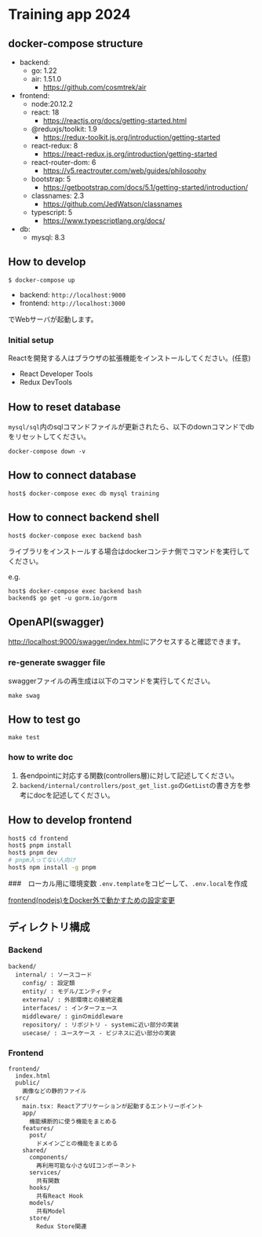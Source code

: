 # Training app 2024
## docker-compose structure

- backend:
  - go: 1.22
  - air: 1.51.0
    - https://github.com/cosmtrek/air
- frontend:
  - node:20.12.2
  - react: 18
    - https://reactjs.org/docs/getting-started.html
  - @reduxjs/toolkit: 1.9
    - https://redux-toolkit.js.org/introduction/getting-started
  - react-redux: 8
    - https://react-redux.js.org/introduction/getting-started
  - react-router-dom: 6
    - https://v5.reactrouter.com/web/guides/philosophy
  - bootstrap: 5
    - https://getbootstrap.com/docs/5.1/getting-started/introduction/
  - classnames: 2.3
    - https://github.com/JedWatson/classnames
  - typescript: 5
    - https://www.typescriptlang.org/docs/
- db:
  - mysql: 8.3

## How to develop

```
$ docker-compose up
```

- backend: `http://localhost:9000`
- frontend: `http://localhost:3000`

でWebサーバが起動します。

### Initial setup

Reactを開発する人はブラウザの拡張機能をインストールしてください。(任意)

- React Developer Tools
- Redux DevTools

## How to reset database

`mysql/sql`内のsqlコマンドファイルが更新されたら、以下のdownコマンドでdbをリセットしてください。
```
docker-compose down -v
```

## How to connect database

```
host$ docker-compose exec db mysql training
```

## How to connect backend shell

```
host$ docker-compose exec backend bash
```

ライブラリをインストールする場合はdockerコンテナ側でコマンドを実行してください。

e.g.

```
host$ docker-compose exec backend bash
backend$ go get -u gorm.io/gorm
```

## OpenAPI(swagger)
<http://localhost:9000/swagger/index.html>にアクセスすると確認できます。

### re-generate swagger file

swaggerファイルの再生成は以下のコマンドを実行してください。
```
make swag
```

## How to test go
```
make test
```

### how to write doc

1. 各endpointに対応する関数(controllers層)に対して記述してください。
2. `backend/internal/controllers/post_get_list.go`の`GetList`の書き方を参考にdocを記述してください。


## How to develop frontend
```bash
host$ cd frontend
host$ pnpm install
host$ pnpm dev
# pnpm入ってない人向け
host$ npm install -g pnpm
```

###　ローカル用に環境変数
`.env.template`をコピーして、`.env.local`を作成

[frontend(nodejs)をDocker外で動かすための設定変更](https://github.com/givery-technology/training-app-2023/wiki/Docker%E3%81%AE%E4%B8%AD%E3%81%AENode%E4%BD%BF%E3%81%86%E3%81%AE%E3%81%84%E3%82%84%E3%81%A0%E3%81%A8%E6%80%9D%E3%81%A3%E3%81%9F%E4%BA%BA%E5%90%91%E3%81%91%E3%81%AE%E8%84%B1%E7%8D%84%E3%81%AE%E6%89%8B%E5%BC%95%E3%81%8D)


## ディレクトリ構成

### Backend
```
backend/
  internal/ : ソースコード
    config/ : 設定類
    entity/ : モデル/エンティティ
    external/ : 外部環境との接続定義
    interfaces/ : インターフェース
    middleware/ : ginのmiddleware
    repository/ : リポジトリ - systemに近い部分の実装
    usecase/ : ユースケース - ビジネスに近い部分の実装
```

### Frontend

```
frontend/
  index.html
  public/
    画像などの静的ファイル
  src/
    main.tsx: Reactアプリケーションが起動するエントリーポイント
    app/
      機能横断的に使う機能をまとめる
    features/
      post/
        ドメインごとの機能をまとめる
    shared/
      components/
        再利用可能な小さなUIコンポーネント
      services/
        共有関数
      hooks/
        共有React Hook
      models/
        共有Model
      store/
        Redux Store関連
```
